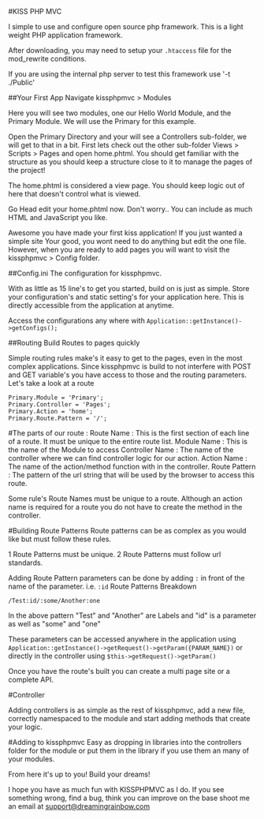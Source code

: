 #KISS PHP MVC 

I simple to use and configure open source php framework. This is a light weight PHP application framework.

After downloading, you may need to setup your `.htaccess` file for the mod_rewrite conditions.

If you are using the internal php server to test this framework use '-t ./Public'

##Your First App
Navigate kissphpmvc > Modules 

 Here you will see two modules, one our Hello World Module, and the Primary Module. We will use the Primary for this example.

Open the Primary Directory and your will see a Controllers sub-folder, we will get to that in a bit. First lets check out the other sub-folder Views > Scripts > Pages and open home.phtml. You should get familiar with the structure as you should keep a structure close to it to manage the pages of the project!

The home.phtml is considered a view page. You should keep logic out of here that doesn't control what is viewed.

Go Head edit your home.phtml now. Don't worry.. You can include as much HTML and JavaScript you like.

Awesome you have made your first kiss application! If you just wanted a simple site Your good, you wont need to do anything but edit the one file. However, when you are ready to add pages you will want to visit the kissphpmvc > Config folder.

##Config.ini The configuration for kissphpmvc.

With as little as 15 line's to get you started, build on is just as simple. Store your configuration's and static setting's for your application here. This is directly accessible from the application at anytime. 

Access the configurations any where with `Application::getInstance()->getConfigs();`

##Routing Build Routes to pages quickly

Simple routing rules make's it easy to get to the pages, even in the most complex applications. Since kissphpmvc is build to not interfere with POST and GET variable's you have access to those and the routing parameters.
Let's take a look at a route
```
Primary.Module = 'Primary';
Primary.Controller = 'Pages';
Primary.Action = 'home';
Primary.Route.Pattern = '/';
```
#The parts of our route :
 Route Name : This is the first section of each line of a route. It must be unique to the entire route list. 
 Module Name : This is the name of the Module to access
 Controller Name : The name of the controller where we can find controller logic for our action.
 Action Name : The name of the action/method function with in the controller.
 Route Pattern : The pattern of the url string that will be used by the browser to access this route.

Some rule's Route Names must be unique to a route. Although an action name is required for a route you do not have to create the method in the controller. 

#Building Route Patterns
Route patterns can be as complex as you would like but must follow these rules. 

 1 Route Patterns must be unique.
 2 Route Patterns must follow url standards.

Adding Route Pattern parameters can be done by adding `:` in front of the name of the parameter. i.e. `:id`
Route Patterns Breakdown
```
/Test:id/:some/Another:one
```
In the above pattern "Test" and "Another" are Labels and "id" is a parameter as well as "some" and "one"

These parameters can be accessed anywhere in the application using `Application::getInstance()->getRequest()->getParam({PARAM_NAME})` or directly in the controller using `$this->getRequest()->getParam()`

Once you have the route's built you can create a multi page site or a complete API.

#Controller 

Adding controllers is as simple as the rest of kissphpmvc, add a new file, correctly namespaced to the module and start adding methods that create your logic.

#Adding to kissphpmvc
 Easy as dropping in libraries into the controllers folder for the module or put them in the library if you use them an many of your modules.

From here it's up to you! Build your dreams!

I hope you have as much fun with KISSPHPMVC as I do. If you see something wrong, find a bug, think you can improve on the base shoot me an email at support@dreamingrainbow.com
